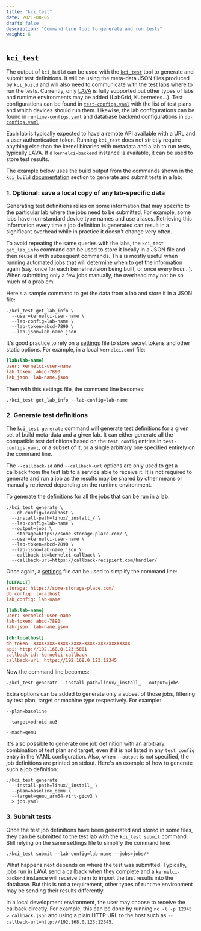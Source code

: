```yaml
---
title: "kci_test"
date: 2021-08-05
draft: false
description: "Command line tool to generate and run tests"
weight: 6
---
```


## `kci_test`

The output of `kci_build` can be used with the
[`kci_test`](https://github.com/kernelci/kernelci-core/blob/main/kci_test) tool
to generate and submit test definitions.  It will be using the meta-data JSON
files produced by `kci_build` and will also need to communicate with the test
labs where to run the tests.  Currently, only
[LAVA](https://www.lavasoftware.org/) is fully supported but other types of
labs and runtime environments may be added (LabGrid, Kubernetes...).  Test
configurations can be found in
[`test-configs.yaml`](https://github.com/kernelci/kernelci-core/blob/main/config/core/test-configs.yaml)
with the list of test plans and which devices should run them.  Likewise, the
lab configurations can be found in
[`runtime-configs.yaml`](https://github.com/kernelci/kernelci-core/blob/main/config/core/runtime-configs.yaml)
and database backend configurations in
[`db-configs.yaml`](https://github.com/kernelci/kernelci-core/blob/main/config/core/db-configs.yaml)

Each lab is typically expected to have a remote API available with a URL and a
user authentication token.  Running `kci_test` does not strictly require
anything else than the kernel binaries with metadata and a lab to run tests,
typically LAVA.  If a `kernelci-backend` instance is available, it can be used
to store test results.

The example below uses the build output from the commands shown in the
`kci_build` [documentation](../kci_build) section to generate and submit tests
in a lab:

### 1. Optional: save a local copy of any lab-specific data

Generating test definitions relies on some information that may specific to the
particular lab where the jobs need to be submitted.  For example, some labs
have non-standard device type names and use aliases.  Retrieving this
information every time a job definition is generated can result in a
significant overhead while in practice it doesn't change very often.

To avoid repeating the same queries with the labs, the `kci_test get_lab_info`
command can be used to store it locally in a JSON file and then reuse it with
subsequent commands.  This is mostly useful when running automated jobs that
will determine when to get the information again (say, once for each kernel
revision being built, or once every hour...).  When submitting only a few jobs
manually, the overhead may not be so much of a problem.

Here's a sample command to get the data from a lab and store it in a JSON file:

```
./kci_test get_lab_info \
  --user=kernelci-user-name \
  --lab-config=lab-name \
  --lab-token=abcd-7890 \
  --lab-json=lab-name.json
```

It's good practice to rely on a [settings](../settings) file to store secret
tokens and other static options.  For example, in a local `kernelci.conf` file:

```ini
[lab:lab-name]
user: kernelci-user-name
lab_token: abcd-7890
lab_json: lab-name.json
```

Then with this settings file, the command line becomes:

```
./kci_test get_lab_info --lab-config=lab-name
```

### 2. Generate test definitions

The `kci_test generate` command will generate test definitions for a given set
of build meta-data and a given lab.  It can either generate all the compatible
test definitions based on the `test_config` entries in `test-configs.yaml`, or
a subset of it, or a single arbitrary one specified entirely on the command
line.

The `--callback-id` and `--callback-url` options are only used to get a
callback from the test lab to a service able to receive it.  It is not required
to generate and run a job as the results may be shared by other means or
manually retrieved depending on the runtime environment.

To generate the definitions for all the jobs that can be run in a lab:

```
./kci_test generate \
  --db-config=localhost \
  --install-path=linux/_install_/ \
  --lab-config=lab-name \
  --output=jobs \
  --storage=https://some-storage-place.com/ \
  --user=kernelci-user-name \
  --lab-token=abcd-7890 \
  --lab-json=lab-name.json \
  --callback-id=kernelci-callback \
  --callback-url=https://callback-recipient.com/handler/
```

Once again, a [settings](../settings) file can be used to simplify the command
line:

```ini
[DEFAULT]
storage: https://some-storage-place.com/
db_config: localhost
lab_config: lab-name

[lab:lab-name]
user: kernelci-user-name
lab-token: abcd-7890
lab-json: lab-name.json

[db:localhost]
db_token: XXXXXXXX-XXXX-XXXX-XXXX-XXXXXXXXXXXX
api: http://192.168.0.123:5001
callback-id: kernelci-callback
callback-url: https://192.168.0.123:12345
```

Now the command line becomes:

```
./kci_test generate --install-path=linux/_install_ --output=jobs
```


Extra options can be added to generate only a subset of those jobs, filtering
by test plan, target or machine type respectively.  For example:

```
--plan=baseline
```

```
--target=odroid-xu3
```

```
--mach=qemu
```

It's also possible to generate one job definition with an arbitrary combination
of test plan and target, even if it is not listed in any `test_config` entry in
the YAML configuration.  Also, when `--output` is not specified, the job
definitions are printed on stdout.  Here's an example of how to generate such a
job definition:

```
./kci_test generate
  --install-path=linux/_install_ \
  --plan=baseline_qemu \
  --target=qemu_arm64-virt-gicv3 \
  > job.yaml
```

### 3. Submit tests

Once the test job definitions have been generated and stored in some files,
they can be submitted to the test lab with the `kci_test submit` command.
Still relying on the same settings file to simplify the command line:

```
./kci_test submit --lab-config=lab-name --jobs=jobs/*
```

What happens next depends on where the test was submitted.  Typically, jobs run
in LAVA send a callback when they complete and a `kernelci-backend` instance
will receive them to import the test results into the database.  But this is
not a requirement, other types of runtime environment may be sending their
results differently.

In a local development environment, the user may choose to receive the callback
directly.  For example, this can be done by running `nc -l -p 12345 >
callback.json` and using a plain HTTP URL to the host such as
`--callback-url=http://192.168.0.123:12345`.
